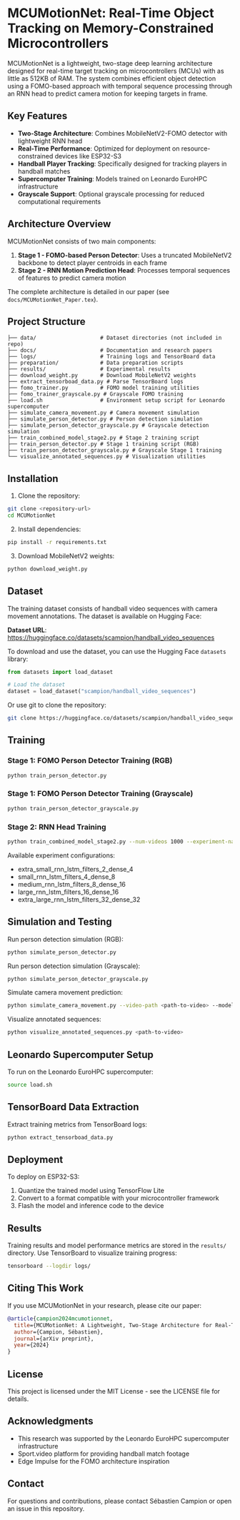 # MCUMotionNet: Real-Time Object Tracking on Memory-Constrained Microcontrollers

MCUMotionNet is a lightweight, two-stage deep learning architecture designed for real-time target tracking on microcontrollers (MCUs) with as little as 512KB of RAM. The system combines efficient object detection using a FOMO-based approach with temporal sequence processing through an RNN head to predict camera motion for keeping targets in frame.

## Key Features

- **Two-Stage Architecture**: Combines MobileNetV2-FOMO detector with lightweight RNN head
- **Real-Time Performance**: Optimized for deployment on resource-constrained devices like ESP32-S3
- **Handball Player Tracking**: Specifically designed for tracking players in handball matches
- **Supercomputer Training**: Models trained on Leonardo EuroHPC infrastructure
- **Grayscale Support**: Optional grayscale processing for reduced computational requirements

## Architecture Overview

MCUMotionNet consists of two main components:

1. **Stage 1 - FOMO-based Person Detector**: Uses a truncated MobileNetV2 backbone to detect player centroids in each frame
2. **Stage 2 - RNN Motion Prediction Head**: Processes temporal sequences of features to predict camera motion

The complete architecture is detailed in our paper (see `docs/MCUMotionNet_Paper.tex`).

## Project Structure

```
├── data/                    # Dataset directories (not included in repo)
├── docs/                    # Documentation and research papers
├── logs/                    # Training logs and TensorBoard data
├── preparation/             # Data preparation scripts
├── results/                 # Experimental results
├── download_weight.py       # Download MobileNetV2 weights
├── extract_tensorboad_data.py # Parse TensorBoard logs
├── fomo_trainer.py          # FOMO model training utilities
├── fomo_trainer_grayscale.py # Grayscale FOMO training
├── load.sh                  # Environment setup script for Leonardo supercomputer
├── simulate_camera_movement.py # Camera movement simulation
├── simulate_person_detector.py # Person detection simulation
├── simulate_person_detector_grayscale.py # Grayscale detection simulation
├── train_combined_model_stage2.py # Stage 2 training script
├── train_person_detector.py # Stage 1 training script (RGB)
├── train_person_detector_grayscale.py # Grayscale Stage 1 training
└── visualize_annotated_sequences.py # Visualization utilities
```

## Installation

1. Clone the repository:
```bash
git clone <repository-url>
cd MCUMotionNet
```

2. Install dependencies:
```bash
pip install -r requirements.txt
```

3. Download MobileNetV2 weights:
```bash
python download_weight.py
```

## Dataset

The training dataset consists of handball video sequences with camera movement annotations. The dataset is available on Hugging Face:

**Dataset URL**: https://huggingface.co/datasets/scampion/handball_video_sequences

To download and use the dataset, you can use the Hugging Face `datasets` library:

```python
from datasets import load_dataset

# Load the dataset
dataset = load_dataset("scampion/handball_video_sequences")
```

Or use git to clone the repository:

```bash
git clone https://huggingface.co/datasets/scampion/handball_video_sequences
```

## Training

### Stage 1: FOMO Person Detector Training (RGB)
```bash
python train_person_detector.py
```

### Stage 1: FOMO Person Detector Training (Grayscale)
```bash
python train_person_detector_grayscale.py
```

### Stage 2: RNN Head Training
```bash
python train_combined_model_stage2.py --num-videos 1000 --experiment-name all
```

Available experiment configurations:
- extra_small_rnn_lstm_filters_2_dense_4
- small_rnn_lstm_filters_4_dense_8
- medium_rnn_lstm_filters_8_dense_16
- large_rnn_lstm_filters_16_dense_16
- extra_large_rnn_lstm_filters_32_dense_32

## Simulation and Testing

Run person detection simulation (RGB):
```bash
python simulate_person_detector.py
```

Run person detection simulation (Grayscale):
```bash
python simulate_person_detector_grayscale.py
```

Simulate camera movement prediction:
```bash
python simulate_camera_movement.py --video-path <path-to-video> --model-path <path-to-model>
```

Visualize annotated sequences:
```bash
python visualize_annotated_sequences.py <path-to-video>
```

## Leonardo Supercomputer Setup

To run on the Leonardo EuroHPC supercomputer:
```bash
source load.sh
```

## TensorBoard Data Extraction

Extract training metrics from TensorBoard logs:
```bash
python extract_tensorboad_data.py
```

## Deployment

To deploy on ESP32-S3:

1. Quantize the trained model using TensorFlow Lite
2. Convert to a format compatible with your microcontroller framework
3. Flash the model and inference code to the device

## Results

Training results and model performance metrics are stored in the `results/` directory. Use TensorBoard to visualize training progress:

```bash
tensorboard --logdir logs/
```

## Citing This Work

If you use MCUMotionNet in your research, please cite our paper:

```bibtex
@article{campion2024mcumotionnet,
  title={MCUMotionNet: A Lightweight, Two-Stage Architecture for Real-Time Object Tracking on Memory-Constrained Microcontrollers},
  author={Campion, Sébastien},
  journal={arXiv preprint},
  year={2024}
}
```

## License

This project is licensed under the MIT License - see the LICENSE file for details.

## Acknowledgments

- This research was supported by the Leonardo EuroHPC supercomputer infrastructure
- Sport.video platform for providing handball match footage
- Edge Impulse for the FOMO architecture inspiration

## Contact

For questions and contributions, please contact Sébastien Campion or open an issue in this repository.

